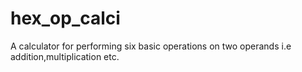 # hex_op_calci
A calculator for performing six basic operations on two operands i.e addition,multiplication etc.
